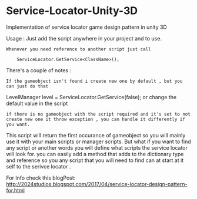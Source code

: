 # Service-Locator-Unity-3D
Implementation of service locator game design pattern in unity 3D

Usage :
    Just add the script anywhere in your project and to use.

    Whenever you need reference to another script just call

        ServiceLocator.GetService<ClassName>();


There's a couple of notes :

    If the gameobject isn't found i create new one by default , but you can just do that 
LevelManager level =  ServiceLocator.GetService<LevelManager>(false); 
or change the default value in the script

    if there is no gameobject with the script required and it's set to not create new one it throw exception , you can handle it differently if you want. 

This script will return the first occurance of gameobject so you will mainly use it with your main scripts or manager scripts.
But what if you want to find any script or another words you will define what scripts the service locator will look for.
you can easily add a method that adds to the dictionary type and reference so you any script that you will need to find can at start at it self to the serivce locator .


For Info check this blogPost:
http://2024studios.blogspot.com/2017/04/service-locator-design-pattern-for.html
